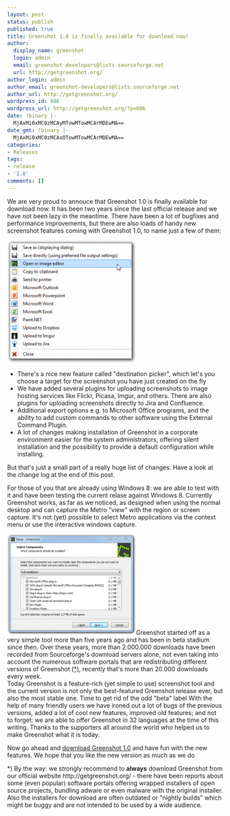 ```yaml
---
layout: post
status: publish
published: true
title: Greenshot 1.0 is finally available for download now!
author:
  display_name: greenshot
  login: admin
  email: greenshot-developers@lists.sourceforge.net
  url: http://getgreenshot.org/
author_login: admin
author_email: greenshot-developers@lists.sourceforge.net
author_url: http://getgreenshot.org/
wordpress_id: 606
wordpress_url: http://getgreenshot.org/?p=606
date: !binary |-
  MjAxMi0xMC0zMCAyMTowMTowMCArMDEwMA==
date_gmt: !binary |-
  MjAxMi0xMC0zMCAxOTowMTowMCArMDEwMA==
categories:
- Releases
tags:
- release
- '1.0'
comments: []
---
```

<p>We are very proud to annouce that Greenshot 1.0 is finally available for download now. It has been two years since the last official release and we have not been lazy in the meantime. There have been a lot of bugfixes and performance improvements, but there are also loads of handy new screenshot features coming with Greenshot 1.0, to name just a few of them:</p>
<p><a href="/assets/wp-content/uploads/2012/10/Dynamic-destination-picker.png"><img src="/assets/wp-content/uploads/2012/10/Dynamic-destination-picker-300x286.png" alt="Dynamic destination picker" title="Dynamic destination picker" width="300" height="286" class="alignright size-medium wp-image-639" /></a></p>
<ul>
<li>There's a nice new feature called "destination picker", which let's you choose a target for the screenshot you have just created on the fly</li>
<li>We have added several plugins for uploading screenshots to image hosting services like Flickr, Picasa, Imgur, and others. There are also plugins for uploading screenshots directly to Jira and Confluence.
</li>
<li>Additional export options e.g. to Microsoft Office programs, and the ability to add custom commands to other software using the External Command Plugin.</li>
<li>A lot of changes making installation of Greenshot in a corporate environment easier for the system administrators, offering silent installation and the possibility to provide a default configuration while installing.
</li>
</ul>
<p>But that's just a small part of a really huge list of changes. Have a look at the change log at the end of this post.</p>
<p>For those of you that are already using Windows 8: we are able to test with it and have been testing the current relase against Windows 8.  Currently Greenshot works, as far as we noticed, as designed when using the normal desktop and can capture the Metro "view" with the region or screen capture. It's not (yet) possible to select Metro applications via the context menu or use the interactive windows capture.</p>
<p><a href="/assets/wp-content/uploads/2012/10/Setup-Greenshot-with-shadow.png"><img src="/assets/wp-content/uploads/2012/10/Setup-Greenshot-with-shadow-300x235.png" alt="Selecting plugins during installation process" title="Selecting plugins during installation process" width="300" height="235" class="alignleft size-medium wp-image-638" /></a>Greenshot started off as a very simple tool more than five years ago and has been in beta stadium since then. Over these years, more than 2.000.000 downloads have been recorded from Sourceforge's download servers alone, not even taking into account the numerous software portals that are redistributing different versions of Greenshot <a href="#note-portals">(*)</a>, recently that's more than 20.000 downloads every week.<br />
Today Greenshot is a feature-rich (yet simple to use) screenshot tool and the current version is not only the best-featured Greenshot release ever, but also the most stable one. Time to get rid of the odd "beta" label With the help of many friendly users we have ironed out a lot of bugs of the previous versions, added a lot of cool new features, improved old features; and not to forget: we are able to offer Greenshot in 32 languages at the time of this writing. Thanks to the supporters all around the world who helped us to make Greenshot what it is today.</p>
<p>Now go ahead and <a href="/downloads/">download Greenshot 1.0</a> and have fun with the new features. We hope that you like the new version as much as we do</p>
<p><a name="note-portals">*)</a> By the way: we strongly recommend to <strong>always</strong> download Greenshot from our official website http://getgreenshot.org/ - there have been reports about some (even popular) software portals offering wrapped installers of open source projects, bundling adware or even malware with the original installer. Also the installers for download are often outdated or "nightly builds" which might be buggy and are not intended to be used by a wide audience. </p>
